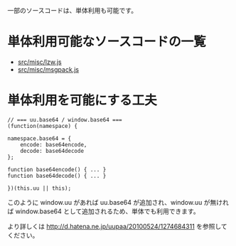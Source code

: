一部のソースコードは、単体利用も可能です。

# 単体利用可能なソースコードの一覧 #
  * [src/misc/lzw.js](uu_lzw.md)
  * [src/misc/msgpack.js](uu_msgpack.md)

# 単体利用を可能にする工夫 #
```
// === uu.base64 / window.base64 ===
(function(namespace) {

namespace.base64 = {
    encode: base64encode,
    decode: base64decode
};

function base64encode() { ... }
function base64decode() { ... }

})(this.uu || this);
```

このように window.uu があれば uu.base64 が追加され、window.uu が無ければ window.base64 として追加されるため、単体でも利用できます。

より詳しくは http://d.hatena.ne.jp/uupaa/20100524/1274684311 を参照してください。